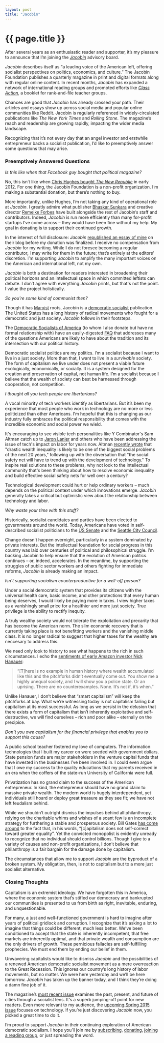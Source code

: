 ```yaml
---
layout: post
title: "Jacobin"
---
```


# {{ page.title }}

After several years as an enthusiastic reader and supporter, it’s my pleasure to announce that I’m joining the _[Jacobin](https://www.jacobinmag.com/)_ advisory board.

_Jacobin_ describes itself as “a leading voice of the American left, offering socialist perspectives on politics, economics, and culture.” The Jacobin Foundation publishes a quarterly magazine in print and digital formats along with regular online content. In recent months, _Jacobin_ has expanded a network of international reading groups and promoted efforts like _[Class Action](https://www.kickstarter.com/projects/jacobin/class-action-presented-by-the-ctus-core-and-jacobi)_, a booklet for rank-and-file teacher groups.

Chances are good that _Jacobin_ has already crossed your path. Their articles and essays show up across social media and popular online communities like Reddit. Jacobin is regularly referenced in widely-circulated publications like _The New York Times_ and _Rolling Stone_. The magazine’s reach and readership are growing rapidly, impacting the wider media landscape.

Recognizing that it’s not every day that an angel investor and erstwhile entrepreneur backs a socialist publication, I’d like to preemptively answer some questions that may arise.

### Preemptively Answered Questions

*Is this like when that Facebook guy bought that political magazine?*

No, this isn’t like when [Chris Hughes bought _The New Republic_](http://www.npr.org/blogs/thetwo-way/2012/03/12/148247430/facebook-co-founder-chris-hughes-is-buying-the-new-republic) in early 2012. For one thing, the Jacobin Foundation is a non-profit organization. I’m making a substantial donation, but there’s nothing to buy.

More importantly, unlike Hughes, I’m not taking any kind of operational role at _Jacobin_. I greatly admire what publisher [Bhaskar Sunkara](https://twitter.com/sunraysunray) and creative director [Remeike Forbes](https://twitter.com/remeike) have built alongside the rest of Jacobin’s staff and contributors. Indeed, _Jacobin_ is run more efficiently than many for-profit startups I’ve come across – they would have been fine without my help. My goal in donating is to support their continued growth.

In the interest of full disclosure: _Jacobin_ [republished an essay of mine](https://www.jacobinmag.com/2014/06/atlas-smug/) on their blog before my donation was finalized. I receive no compensation from _Jacobin_ for my writing. While I do not foresee becoming a regular contributor, I may write for them in the future; that’s entirely at the editors’ discretion. I’m supporting _Jacobin_ to amplify the many important voices on the American and international left, not my own.

_Jacobin_ is both a destination for readers interested in broadening their political horizons and an intellectual space in which committed leftists can debate. I don’t agree with everything _Jacobin_ prints, but that's not the point. I value the project holistically.

*So you’re some kind of communist then?*

Though it has [Marxist](https://en.wikipedia.org/wiki/Marxism) roots, Jacobin is a [democratic socialist](https://en.wikipedia.org/wiki/Democratic_socialism) publication. The United States has a long history of radical movements who fought for a democratic and just society. _Jacobin_ follows in their footsteps.

The [Democratic Socialists of America](http://www.dsausa.org/) (to whom I also donate but have no formal relationship with) have an easily-digested [FAQ](http://www.dsausa.org/what_is_democratic_socialism) that addresses many of the questions Americans are likely to have about the tradition and its intersection with our political history.

Democratic socialist politics are my politics. I’m a socialist because I want to live in a just society. More than that, I want to live in a _survivable_ society. The form of capitalism we live under does not present a viable future ecologically, economically, or socially. It is a system designed for the creation and preservation of capital, not human life. I’m a socialist because I believe that the wealth of society can best be harnessed through cooperation, not competition.

*I thought all you tech people are libertarians?*

A vocal minority of tech workers identify as libertarians. But it’s been my experience that most people who work in technology are no more or less politicized than other Americans. I'm hopeful that this is changing as our industry fully embraces the political responsibility that comes with the incredible economic and social power we wield.

It's encouraging to see visible tech personalities like Y Combinator's Sam Altman catch up to [Jaron Lanier](http://www.amazon.com/Who-Owns-Future-Jaron-Lanier-ebook/dp/B008J2AEY8/ref=sr_1_1?s=books&ie=UTF8&qid=1425403819&sr=1-1) and others who have been addressing the issue of tech's impact on labor for years now. Altman [recently wrote](http://blog.samaltman.com/the-software-revolution) that "drastic wealth inequality is likely to be one of the biggest social problems of the next 20 years," following up with the obversation that "the social safety net will have to trend up with the development of technology." To inspire real solutions to these problems, why not look to the intellectual community that's been thinking about how to resolve economic inequality and build effective social safety nets for well over a century?

Technological development could hurt or help ordinary workers – much depends on the political context under which innovations emerge. _Jacobin_ generally takes a critical but optimistic view about the relationship between technology and labor.

*Why waste your time with this stuff?*

Historically, socialist candidates and parties have been elected to governments around the world. Today, Americans have voted in self-described socialist politicians to the [US Senate](http://en.wikipedia.org/wiki/Bernie_Sanders) and the [Seattle City Council](http://en.wikipedia.org/wiki/Kshama_Sawant).

Change doesn’t happen overnight, particularly in a system dominated by private interests. But the intellectual foundation for social progress in this country was laid over centuries of political and philosophical struggle. I’m backing Jacobin to help ensure that the evolution of American politics continues – or, indeed, accelerates. In the meantime, by supporting the struggles of public sector workers and others fighting for immediate reforms, _Jacobin_ is already making an impact.

*Isn’t supporting socialism counterproductive for a well-off person?*

Under a social democratic system that provides its citizens with the universal health care, basic income, and other protections that every human being deserves, I would likely be paying more in taxes. I view higher taxes as a vanishingly small price for a healthier and more just society. True privilege is the ability to rectify inequity.

A truly wealthy society would not tolerate the exploitation and precarity that has become the American norm. The slim economic recovery that is currently taking place is not benefitting workers and the vanishing middle class. It is no longer radical to suggest that higher taxes for the wealthy are neccesary to address this.

We need only look to history to see what happens to the rich in such circumstances. I echo the [sentiments of early Amazon investor Nick Hanauer](http://www.politico.com/magazine/story/2014/06/the-pitchforks-are-coming-for-us-plutocrats-108014.html):

> “[T]here is no example in human history where wealth accumulated like this and the pitchforks didn’t eventually come out. You show me a highly unequal society, and I will show you a police state. Or an uprising. There are no counterexamples. None. It’s not if, it’s when.”

Unlike Hanauer, I don’t believe that “smart capitalism” will keep the pitchforks at bay. What we’re witnessing today is not capitalism failing but capitalism at its most successful. As long as we persist in the delusion that there exists a form of capitalism that isn’t inherently exploitative and self-destructive, we will find ourselves – rich and poor alike – eternally on the precipice.

*Don’t you owe capitalism for the financial privilege that enables you to support this cause?*

A public school teacher fostered my love of computers. The information technologies that I built my career on were seeded with government dollars. State pension funds are major stakeholders in the venture capital funds that have invested in the businesses I’ve been involved in. I could even argue that I owe my success to the quality educations that my parents received in an era when the coffers of the state-run University of California were full.

Privatization has no grand claim to the success of the American entrepreneur. In kind, the entrepreneur should have no grand claim to massive private wealth. The modern world is hugely interdependent, yet individuals still hoard or deploy great treasure as they see fit; we have not left feudalism behind.

While we shouldn’t outright dismiss the impulses behind all philanthropy, relying on the charitable whims and wishes of a scant few is an incomplete strategy for furthering a stable and prosperous society. Bill Gates [has come around](http://www.gatesnotes.com/Books/Why-Inequality-Matters-Capital-in-21st-Century-Review) to the fact that, in his words, “[c]apitalism does not self-correct toward greater equality”. Yet the convicted monopolist is evidently unready to recognize that no individual should control billions. Though I give to a variety of causes and non-profit organizations, I don’t believe that philanthropy is a fair bargain for the damage done by capitalism.

The circumstances that allow me to support _Jacobin_ are the byproduct of a broken system. My obligation, then, is not to capitalism but to a more just socialist alternative.

### Closing Thoughts

Capitalism is an extremist ideology. We have forgotten this in America, where the economic system that’s stifled our democracy and bankrupted our communities is presented to us from birth as right, inevitable, enduring, and unquestionable.

For many, a just and well-functioned government is hard to imagine after years of political gridlock and corruption. I recognize that it’s asking a lot to imagine that things could be different, much less better. We’ve been conditioned to accept that the state is inherently incompetent, that free markets are inherently optimal, and that private wealth and consumption are the only drivers of growth. These pernicious fallacies are self-fulfilling prophecies. We must end them by ending our belief in them.

Unwavering capitalists would like to dismiss _Jacobin_ and the possibilities of a renewed American democratic socialist movement as a mere overreaction to the Great Recession. This ignores our country’s long history of labor movements, but no matter. We were here yesterday and we’ll be here tomorrow. _Jacobin_ has taken up the banner today, and I think they’re doing a damn fine job of it.

The magazine’s [most recent issue](https://www.jacobinmag.com/issue/paint-the-town-red/) examines the past, present, and future of cities through a socialist lens. It's a superb jumping-off point for new readers. Even more relevant to my audience, the [upcoming Spring 2015 issue](https://www.jacobinmag.com/issue-17/) focuses on technology. If you’re just discovering _Jacobin_ now, you picked a great time to do it.

I’m proud to support _Jacobin_ in their continuing exploration of American democratic socialism. I hope you’ll join me by [subscribing](https://www.jacobinmag.com/subscribe/), [donating](https://www.jacobinmag.com/donate/), [joining a reading group](https://www.jacobinmag.com/reading-groups/), or just spreading the word.
